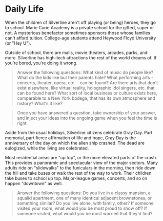 <!-- TITLE: Daily Life -->
<!-- SUBTITLE: A quick summary of Daily Life -->

# Daily Life
When the children of Silverline aren't off playing (or being) heroes, they go to school. Marie Curie Academy is a private school for the gifted, super or not. A mysterious benefactor sometimes sponsors those whose families can't afford tuition. College-age students attend Heywood Floyd University (or "Hey U").

Outside of school, there are malls, movie theaters, arcades, parks, and more. Silverline has high-tech attractions the rest of the world dreams of. If you're bored, you're doing it wrong.

> Answer the following questions:
> What kind of music do people like? What do the kids like but their parents hate?
> What performing arts - concerts, theater, opera, etc. - can be found?
> Are there arts that don't exist elsewhere, like virtual reality, holographic idol singers, etc. that can be found here?
> What sort of local business or culture exists here, comparable to a New York bodega, that has its own atmosphere and history? What's it like?

> Once you have answered a question, take ownership of your answer, and inject your ideas into the ongoing game when you feel the time is right.

Aside from the usual holidays, Silverline citizens celebrate Gray Day. Part memorial, part fierce affirmation of life and hope, Gray Day is the anniversary of the day on which the alien ship crashed. The dead are eulogized, while the living are celebrated.

Most residential areas are "up top", or the more elevated parts of the crash. This provides a panoramic and spectacular view of the major sectors. Many adults ride on "slidewalks" to the funiculars in the morning, then ride down the hill and take buses or walk the rest of the way to work. Their children take buses to school up top. Major-league games, concerts, and so on happen "downtown" as well.

> Answer the following questions:
> Do you live in a classy mansion, a squalid apartment, one of many identical adjacent brownstones, or something similar?
> Do you live alone, with family, other?
> If someone visited your room, what would you be most proud to show off?
> If someone visited, what would you be most worried that they'd find?
